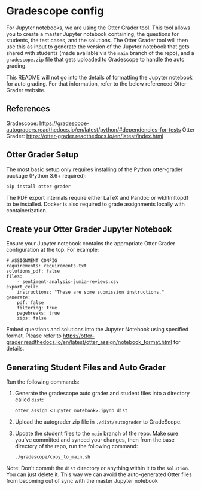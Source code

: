 # Gradescope config

For Jupyter notebooks, we are using the Otter Grader tool.  This tool allows
you to create a master Jupyter notebook containing, the questions for students,
the test cases, and the solutions.  The Otter Grader tool will then use
this as input to generate the version of the Jupyter notebook that gets 
shared with students (made available via the `main` branch of the repo), and
a `gradescope.zip` file that gets uploaded to Gradescope to handle the 
auto grading.  

This README will not go into the details of formatting the Jupyter notebook
for auto grading.  For that information, refer to the below referenced Otter
Grader website.  

## References

Gradescope: https://gradescope-autograders.readthedocs.io/en/latest/python/#dependencies-for-tests
Otter Grader: https://otter-grader.readthedocs.io/en/latest/index.html

## Otter Grader Setup

The most basic setup only requires installing of the Python otter-grader
package (Python 3.6+ required):

`pip install otter-grader`

The PDF export internals require either LaTeX and Pandoc or wkhtmltopdf to be 
installed. Docker is also required to grade assignments locally with 
containerization.  

## Create your Otter Grader Jupyter Notebook
Ensure your Jupyter notebook contains the appropriate Otter Grader configuration
at the top.  For example:

```
# ASSIGNMENT CONFIG
requirements: requirements.txt
solutions_pdf: false
files:
    - sentiment-analysis-jumia-reviews.csv
export_cell:
    instructions: "These are some submission instructions."
generate: 
    pdf: false
    filtering: true
    pagebreaks: true
    zips: false
```

Embed questions and solutions into the Jupyter Notebook using specified format.
Please refer to https://otter-grader.readthedocs.io/en/latest/otter_assign/notebook_format.html
for details.

## Generating Student Files and Auto Grader

Run the following commands:
1. Generate the gradescope auto grader and student files into a directory called `dist`:

    `otter assign <Jupyter notebook>.ipynb dist` 

2. Upload the autograder zip file in `./dist/autograder` to GradeScope.
    
3. Update the student files to the `main` branch of the repo. Make sure you've committed and synced your changes, then from the base directory of the repo, run the following command:

    `./gradescope/copy_to_main.sh`

Note: Don't commit the `dist` directory or anything within it to the 
`solution`.  You can just delete it.  This way we can avoid the auto-generated
Otter files from becoming out of sync with the master Jupyter notebook
